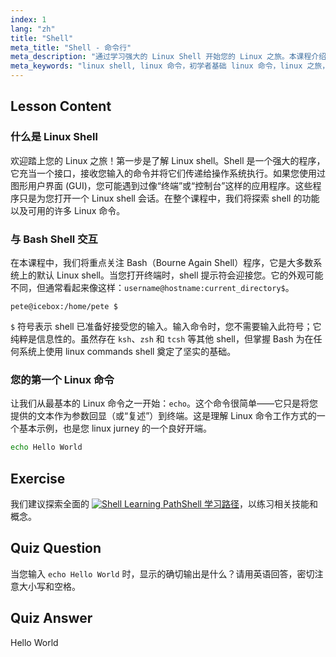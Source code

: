 ```yaml
---
index: 1
lang: "zh"
title: "Shell"
meta_title: "Shell - 命令行"
meta_description: "通过学习强大的 Linux Shell 开始您的 Linux 之旅。本课程介绍命令行、Bash Shell 以及一些适合初学者的基本 Linux 命令，例如 'echo'。"
meta_keywords: "linux shell, linux 命令，初学者基础 linux 命令，linux 之旅，bash shell, 命令行，linux 命令 shell, echo 命令"
---
```


## Lesson Content

### 什么是 Linux Shell

欢迎踏上您的 Linux 之旅！第一步是了解 Linux shell。Shell 是一个强大的程序，它充当一个接口，接收您输入的命令并将它们传递给操作系统执行。如果您使用过图形用户界面 (GUI)，您可能遇到过像“终端”或“控制台”这样的应用程序。这些程序只是为您打开一个 Linux shell 会话。在整个课程中，我们将探索 shell 的功能以及可用的许多 Linux 命令。

### 与 Bash Shell 交互

在本课程中，我们将重点关注 Bash（Bourne Again Shell）程序，它是大多数系统上的默认 Linux shell。当您打开终端时，shell 提示符会迎接您。它的外观可能不同，但通常看起来像这样：`username@hostname:current_directory$`。

```plaintext
pete@icebox:/home/pete $
```

`$` 符号表示 shell 已准备好接受您的输入。输入命令时，您不需要输入此符号；它纯粹是信息性的。虽然存在 `ksh`、`zsh` 和 `tcsh` 等其他 shell，但掌握 Bash 为在任何系统上使用 linux commands shell 奠定了坚实的基础。

### 您的第一个 Linux 命令

让我们从最基本的 Linux 命令之一开始：`echo`。这个命令很简单——它只是将您提供的文本作为参数回显（或“复述”）到终端。这是理解 Linux 命令工作方式的一个基本示例，也是您 linux jurney 的一个良好开端。

```bash
echo Hello World
```

## Exercise

我们建议探索全面的 [![Shell Learning Path](https://labex.io/_ipx/f_webp&q_100&s_20x20/https://file.labex.io/path/FaVTnI4iqZP0.png)Shell 学习路径](https://labex.io/zh/learn/shell)，以练习相关技能和概念。

## Quiz Question

当您输入 `echo Hello World` 时，显示的确切输出是什么？请用英语回答，密切注意大小写和空格。

## Quiz Answer

Hello World
